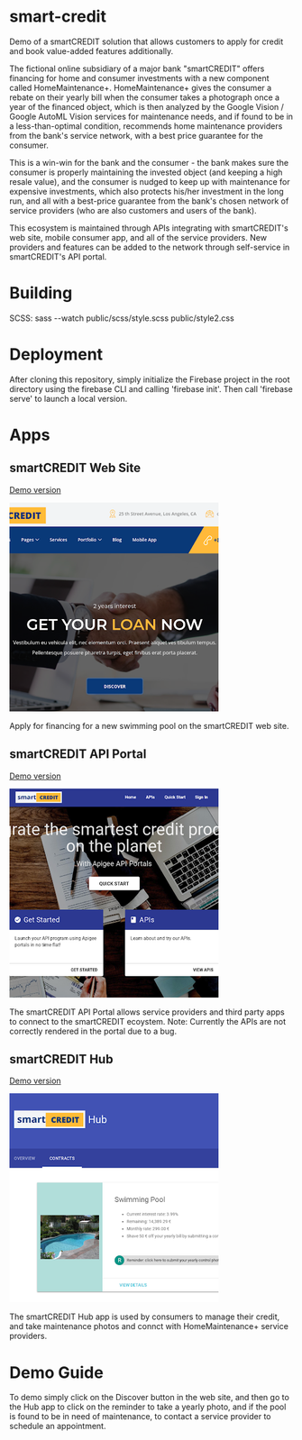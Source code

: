 # smart-credit
Demo of a smartCREDIT solution that allows customers to apply for credit and book value-added features additionally.

The fictional online subsidiary of a major bank "smartCREDIT" offers financing for home and consumer investments with a new component called HomeMaintenance+.  HomeMaintenance+ gives the consumer a rebate on their yearly bill when the consumer takes a photograph once a year of the financed object, which is then analyzed by the Google Vision / Google AutoML Vision services for maintenance needs, and if found to be in a less-than-optimal condition, recommends home maintenance providers from the bank's service network, with a best price guarantee for the consumer.

This is a win-win for the bank and the consumer - the bank makes sure the consumer is properly maintaining the invested object (and keeping a high resale value), and the consumer is nudged to keep up with maintenance for expensive investments, which also protects his/her investment in the long run, and all with a best-price guarantee from the bank's chosen network of service providers (who are also customers and users of the bank).

This ecosystem is maintained through APIs integrating with smartCREDIT's web site, mobile consumer app, and all of the service providers.  New providers and features can be added to the network through self-service in smartCREDIT's API portal.

# Building
SCSS:  sass --watch public/scss/style.scss public/style2.css

# Deployment
After cloning this repository, simply initialize the Firebase project in the root directory using the firebase CLI and calling 'firebase init'.  Then call 'firebase serve' to launch a local version.

# Apps

## smartCREDIT Web Site
[Demo version](https://smart-credit-cfc36.firebaseapp.com/)

![smartCREDIT Web Site](images/credit-web.png)

Apply for financing for a new swimming pool on the smartCREDIT web site.

## smartCREDIT API Portal
[Demo version](https://tyayers-eval-smartcreditportal.apigee.io/)

![smartCREDIT API Portal](images/credit-api-portal.png)

The smartCREDIT API Portal allows service providers and third party apps to connect to the smartCREDIT ecoystem. Note: Currently the APIs are not correctly rendered in the portal due to a bug.

## smartCREDIT Hub

[Demo version](https://smart-credit-cfc36.firebaseapp.com/app)

![smartCREDIT Hub](images/credit-hub.png)

The smartCREDIT Hub app is used by consumers to manage their credit, and take maintenance photos and connct with HomeMaintenance+ service providers.

# Demo Guide
To demo simply click on the Discover button in the web site, and then go to the Hub app to click on the reminder to take a yearly photo, and if the pool is found to be in need of maintenance, to contact a service provider to schedule an appointment.
 